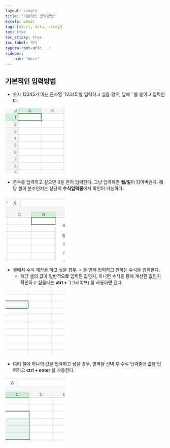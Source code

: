 ```yaml
---
layout: single
title: "기본적인 입력방법"
excels: Basic
tag: [excel, data, study]
toc: true
toc_sticky: true
toc_label: 목차
typora-root-url: ../
sidebar:
    nav: "docs"
---
```


## 기본적인 입력방법

- 숫자 12345가 아닌 문자열 '12345'를 입력하고 싶을 경우, 앞에 ' 를 붙이고 입력한다.



![excel-00](/images/2024-04-26-first/excel-00.gif)



- 분수를 입력하고 싶으면 0을 먼저 입력한다. 그냥 입력하면 **월/일**이 되어버린다. 해당 셀이 분수인지는 상단의 **수식입력줄**에서 확인이 가능하다. 



![excel-01](/images/2024-04-26-first/excel-01.gif)



- 셀에서 수식 계산을 하고 싶을 경우, = 을 먼저 입력하고 원하는 수식을 입력한다.
  - 해당 셀의 값이 일반적으로 입력된 값인지, 아니면 수식을 통해 계산된 값인지 확인하고 싶을때는 **ctrl + `**(그레이브) 를 사용하면 된다.



![excel-02](/images/2024-04-26-first/excel-02.gif)



- 여러 셀에 하나의 값을 입력하고 싶을 경우, 영역을 선택 후 수식 입력줄에 값을 입력하고 **ctrl + enter** 를 사용한다.



![excel-04](/images/2024-04-26-first/excel-04.gif)



